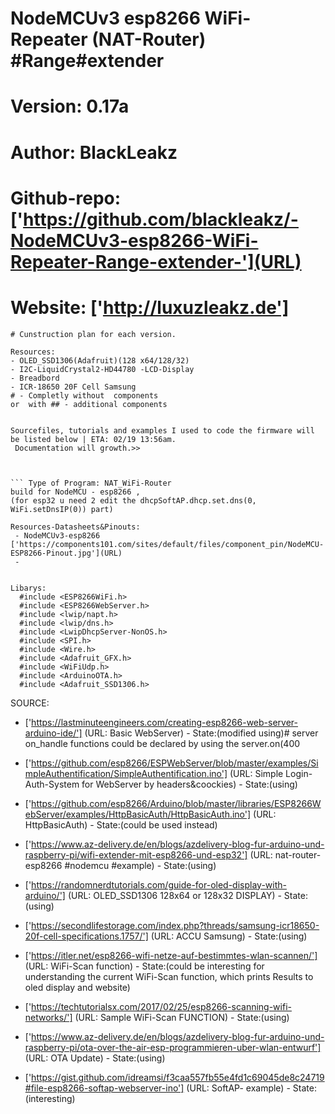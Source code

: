 # NodeMCUv3 esp8266 WiFi-Repeater (NAT-Router) #Range#extender
# Version: 0.17a
# Author: BlackLeakz
# Github-repo: ['https://github.com/blackleakz/-NodeMCUv3-esp8266-WiFi-Repeater-Range-extender-'](URL)
# Website: ['http://luxuzleakz.de']

```
# Cunstruction plan for each version.

Resources:
- OLED_SSD1306(Adafruit)(128 x64/128/32) 
- I2C-LiquidCrystal2-HD44780 -LCD-Display 
- Breadbord 
- ICR-18650 20F Cell Samsung
# - Completly without  components 
or  with ## - additional components
```

```

Sourcefiles, tutorials and examples I used to code the firmware will be listed below | ETA: 02/19 13:56am.
 Documentation will growth.>> 



``` Type of Program: NAT_WiFi-Router 
build for NodeMCU - esp8266 , 
(for esp32 u need 2 edit the dhcpSoftAP.dhcp.set.dns(0, WiFi.setDnsIP(0)) part)

Resources-Datasheets&Pinouts:
 - NodeMCUv3-esp8266 ['https://components101.com/sites/default/files/component_pin/NodeMCU-ESP8266-Pinout.jpg'](URL)
 - 


Libarys:
  #include <ESP8266WiFi.h>
  #include <ESP8266WebServer.h>
  #include <lwip/napt.h>
  #include <lwip/dns.h>
  #include <LwipDhcpServer-NonOS.h>
  #include <SPI.h>
  #include <Wire.h>
  #include <Adafruit_GFX.h>
  #include <WiFiUdp.h>
  #include <ArduinoOTA.h>
  #include <Adafruit_SSD1306.h>
  ```
  
  SOURCE:
  
  - ['https://lastminuteengineers.com/creating-esp8266-web-server-arduino-ide/'] (URL: Basic WebServer) - State:(modified using)# server on_handle functions could be declared by using the server.on(400
  
 - ['https://github.com/esp8266/ESPWebServer/blob/master/examples/SimpleAuthentification/SimpleAuthentification.ino'] (URL: Simple Login-Auth-System for WebServer by headers&coockies) - State:(using)
 - ['https://github.com/esp8266/Arduino/blob/master/libraries/ESP8266WebServer/examples/HttpBasicAuth/HttpBasicAuth.ino'] (URL: HttpBasicAuth) - State:(could be used instead)
  
 - ['https://www.az-delivery.de/en/blogs/azdelivery-blog-fur-arduino-und-raspberry-pi/wifi-extender-mit-esp8266-und-esp32'] (URL: nat-router-esp8266 #nodemcu #example) - State:(using)
  
 - ['https://randomnerdtutorials.com/guide-for-oled-display-with-arduino/'] (URL: OLED_SSD1306 128x64 or 128x32 DISPLAY) - State:(using)
  
  - ['https://secondlifestorage.com/index.php?threads/samsung-icr18650-20f-cell-specifications.1757/'] (URL: ACCU Samsung) - State:(using)
  
  - ['https://itler.net/esp8266-wifi-netze-auf-bestimmtes-wlan-scannen/'] (URL: WiFi-Scan function) - State:(could be interesting for understanding the current WiFi-Scan function, which prints Results to oled display and website)
  - ['https://techtutorialsx.com/2017/02/25/esp8266-scanning-wifi-networks/'] (URL: Sample WiFi-Scan FUNCTION) - State:(using)
  
  - ['https://www.az-delivery.de/en/blogs/azdelivery-blog-fur-arduino-und-raspberry-pi/ota-over-the-air-esp-programmieren-uber-wlan-entwurf'] (URL: OTA Update) - State:(using)
  
  
  
  - ['https://gist.github.com/idreamsi/f3caa557fb55e4fd1c69045de8c24719#file-esp8266-softap-webserver-ino'] (URL: SoftAP- example) - State:(interesting)
  
  
  
  ```

